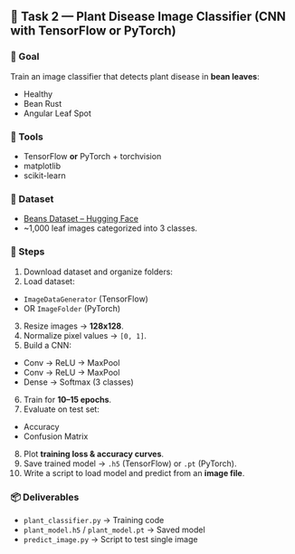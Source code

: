 
## 📌 Task 2 — Plant Disease Image Classifier (CNN with TensorFlow or PyTorch)

### 🎯 Goal
Train an image classifier that detects plant disease in **bean leaves**:
- Healthy  
- Bean Rust  
- Angular Leaf Spot  

### 🔧 Tools
- TensorFlow **or** PyTorch + torchvision  
- matplotlib  
- scikit-learn  

### 📂 Dataset
- [Beans Dataset – Hugging Face](https://huggingface.co/datasets/beans)  
- ~1,000 leaf images categorized into 3 classes.

### 🚀 Steps
1. Download dataset and organize folders:
2. Load dataset:
- `ImageDataGenerator` (TensorFlow)  
- OR `ImageFolder` (PyTorch)  
3. Resize images → **128x128**.  
4. Normalize pixel values → `[0, 1]`.  
5. Build a CNN:
- Conv → ReLU → MaxPool  
- Conv → ReLU → MaxPool  
- Dense → Softmax (3 classes)  
6. Train for **10–15 epochs**.  
7. Evaluate on test set:
- Accuracy  
- Confusion Matrix  
8. Plot **training loss & accuracy curves**.  
9. Save trained model → `.h5` (TensorFlow) or `.pt` (PyTorch).  
10. Write a script to load model and predict from an **image file**.  

### 📦 Deliverables
- `plant_classifier.py` → Training code  
- `plant_model.h5` / `plant_model.pt` → Saved model  
- `predict_image.py` → Script to test single image